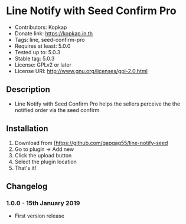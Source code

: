 # Line Notify with Seed Confirm Pro
- Contributors: Kopkap
- Donate link: https://kopkap.in.th
- Tags: line, seed-confirm-pro
- Requires at least: 5.0.0
- Tested up to: 5.0.3
- Stable tag: 5.0.3
- License: GPLv2 or later
- License URI: http://www.gnu.org/licenses/gpl-2.0.html

## Description

- Line Notify with Seed Confirm Pro helps the sellers perceive the the notified order via the seed confirm

## Installation

1. Download from [https://github.com/gapgag55/line-notify-seed
2. Go to plugin -> Add new
3. Click the upload button
4. Select the plugin location
5. That's it!

## Changelog 

### 1.0.0 - 15th January 2019
- First version release

